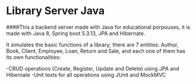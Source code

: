 Library Server Java
=============

####This a backend server made with Java for educational porpouses, it is made with Java 8, Spring boot 5.3.13, JPA and Hibernate.

It simulates the basic functions of a library; there are 7 entities: Author, Book, Client, Employee, Loan, Return and Sale, and each one of them has its own functionalities:

-CRUD operations (Create, Register, Update and Delete) using JPA and Hibernate
-Unit tests for all operations using JUnit and MockMVC
